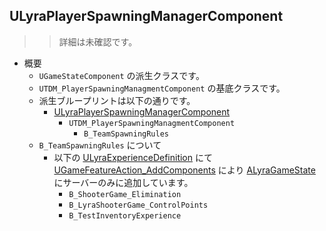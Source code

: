 ## ULyraPlayerSpawningManagerComponent

>> 詳細は未確認です。

* 概要
	* `UGameStateComponent` の派生クラスです。
	* `UTDM_PlayerSpawningManagmentComponent` の基底クラスです。
	* 派生ブループリントは以下の通りです。
		* [ULyraPlayerSpawningManagerComponent]
			* `UTDM_PlayerSpawningManagmentComponent`
				* `B_TeamSpawningRules`
	* `B_TeamSpawningRules` について
		* 以下の [ULyraExperienceDefinition] にて [UGameFeatureAction_AddComponents] により [ALyraGameState] にサーバーのみに追加しています。
			* `B_ShooterGame_Elimination`
			* `B_LyraShooterGame_ControlPoints`
			* `B_TestInventoryExperience`



<!--- ページ内のリンク --->

<!--- 自前の画像へのリンク --->

<!--- generated --->
[ULyraPlayerSpawningManagerComponent]: ../../Lyra/Etc/ULyraPlayerSpawningManagerComponent.md#ulyraplayerspawningmanagercomponent
[ULyraExperienceDefinition]: ../../Lyra/Experience/ULyraExperienceDefinition.md#ulyraexperiencedefinition
[ALyraGameState]: ../../Lyra/GameplayFramework/ALyraGameState.md#alyragamestate
[UGameFeatureAction_AddComponents]: ../../UE/GameFeature/UGameFeatureAction_AddComponents.md#ugamefeatureaction_addcomponents
